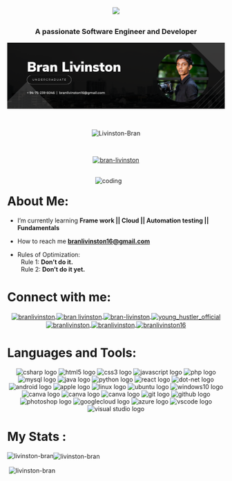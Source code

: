 <h1 align="center">
  <a href="https://git.io/typing-svg">
    <img src="https://readme-typing-svg.herokuapp.com?color=%23F87900&size=35&center=true&vCenter=true&lines=Hi,+There!+👋;Bran+here+btw...;Nice+to+meet+you+😄!">
    
  </a>
</h1>

<h3 align="center">A passionate Software Engineer and Developer</h3>

![logo](https://github.com/Livinston-Bran/Livinston-Bran/blob/main/GitHub%20Banner.png)


</br>

<p align="center"> 
    <img src="https://komarev.com/ghpvc/?username=Livinston-Bran&label=Profile%20views&color=0e75b6&style=flat" alt="Livinston-Bran" /> 
</p>
</br>


<p align="center">
    <a href="https://github.com/ryo-ma/github-profile-trophy">
        <img src="https://github-profile-trophy.vercel.app/?username=Livinston-Bran&row=2&column=7" alt="bran-livinston" />
    </a>
</p>

</br>
<img align="right" alt="coding" width="300" src="https://user-images.githubusercontent.com/55389276/140866485-8fb1c876-9a8f-4d6a-98dc-08c4981eaf70.gif">

#  About Me:
-  I’m currently learning **Frame work || Cloud || Automation testing || Fundamentals**

-  How to reach me **branlivinston16@gmail.com**

- Rules of Optimization: </br>
 &nbsp; Rule 1: **Don’t do it.**</br>
 &nbsp; Rule 2: **Don’t do it yet.**

# Connect with me:

<div align="center">
<a href="https://twitter.com/branlivinston" target="blank">
    <img align="center" src="https://raw.githubusercontent.com/rahuldkjain/github-profile-readme-generator/master/src/images/icons/Social/twitter.svg" alt="branlivinston" height="30" width="40" />
</a>
    
<a href="https://linkedin.com/in/bran livinston" target="blank">
    <img align="center" src="https://raw.githubusercontent.com/rahuldkjain/github-profile-readme-generator/master/src/images/icons/Social/linked-in-alt.svg" alt="bran  livinston" height="30" width="40" />
</a>
    
<a href="https://codesandbox.com/bran-livinston" target="blank">
    <img align="center" src="https://raw.githubusercontent.com/rahuldkjain/github-profile-readme-generator/master/src/images/icons/Social/codesandbox.svg" alt="bran-livinston" height="30" width="40" />
</a>
    
<a href="https://instagram.com/young_hustler_official_" target="blank">
    <img align="center" src="https://raw.githubusercontent.com/rahuldkjain/github-profile-readme-generator/master/src/images/icons/Social/instagram.svg" alt="young_hustler_official" height="30" width="40" />
</a>
    
<a href="https://wa.me/+94752396046" target="_blank">
    <img align="center" src="https://raw.githubusercontent.com/rahuldkjain/github-profile-readme-generator/master/src/images/icons/Social/whatsapp.svg" alt="branlivinston" height="30" width="40" />
    
<a href="https://www.youtube.com/c/branlivinston" target="blank">
    <img align="center" src="https://raw.githubusercontent.com/rahuldkjain/github-profile-readme-generator/master/src/images/icons/Social/youtube.svg" alt="branlivinston" height="30" width="40" />
</a>
    
<a href="https://www.hackerrank.com/branlivinston16" target="blank">
    <img align="center" src="https://raw.githubusercontent.com/rahuldkjain/github-profile-readme-generator/master/src/images/icons/Social/hackerrank.svg" alt="branlivinston16" height="30" width="40" />
</a>   
</div>

# Languages and Tools:
    
 <div align="center">
  <img src="https://cdn.jsdelivr.net/gh/devicons/devicon/icons/csharp/csharp-original.svg" height="40" width="52" alt="csharp logo"  />
  <img src="https://cdn.jsdelivr.net/gh/devicons/devicon/icons/html5/html5-original.svg" height="40" width="52" alt="html5 logo"  />
  <img src="https://cdn.jsdelivr.net/gh/devicons/devicon/icons/css3/css3-original.svg" height="40" width="52" alt="css3 logo"  />
  <img src="https://cdn.jsdelivr.net/gh/devicons/devicon/icons/javascript/javascript-original.svg" height="40" width="52" alt="javascript logo"  />
  <img src="https://cdn.jsdelivr.net/gh/devicons/devicon/icons/php/php-original.svg" height="40" width="52" alt="php logo"  />
  <img src="https://cdn.jsdelivr.net/gh/devicons/devicon/icons/mysql/mysql-original.svg" height="40" width="52" alt="mysql logo"  />
  <img src="https://cdn.jsdelivr.net/gh/devicons/devicon/icons/java/java-original.svg" height="40" width="52" alt="java logo"  />
  <img src="https://cdn.jsdelivr.net/gh/devicons/devicon/icons/python/python-original.svg" height="40" width="52" alt="python logo"  />
  <img src="https://cdn.jsdelivr.net/gh/devicons/devicon/icons/react/react-original.svg" height="40" width="52" alt="react logo"  />
  <img src="https://cdn.jsdelivr.net/gh/devicons/devicon/icons/dot-net/dot-net-original.svg" height="40" width="52" alt="dot-net logo"  />
  <img src="https://cdn.jsdelivr.net/gh/devicons/devicon/icons/android/android-original.svg" height="40" width="52" alt="android logo"  />
  <img src="https://cdn.jsdelivr.net/gh/devicons/devicon/icons/apple/apple-original.svg" height="40" width="52" alt="apple logo"  />
  <img src="https://cdn.jsdelivr.net/gh/devicons/devicon/icons/linux/linux-original.svg" height="40" width="52" alt="linux logo"  />
  <img src="https://cdn.jsdelivr.net/gh/devicons/devicon/icons/ubuntu/ubuntu-plain.svg" height="40" width="52" alt="ubuntu logo"  />
  <img src="https://cdn.jsdelivr.net/gh/devicons/devicon/icons/windows8/windows8-original.svg" height="40" width="52" alt="windows10 logo"  />
  <img src="https://cdn.jsdelivr.net/gh/devicons/devicon/icons/canva/canva-original.svg" height="40" width="52" alt="canva logo"  />
  <img src="https://cdn.jsdelivr.net/gh/devicons/devicon/icons/figma/figma-original.svg" height="40" width="52" alt="canva logo"  />
  <img src="https://cdn.jsdelivr.net/gh/devicons/devicon/icons/flutter/flutter-original.svg" height="40" width="52" alt="canva logo"  />
  <img src="https://cdn.jsdelivr.net/gh/devicons/devicon/icons/git/git-original.svg" height="40" width="52" alt="git logo"  />
  <img src="https://cdn.jsdelivr.net/gh/devicons/devicon/icons/github/github-original.svg" height="40" width="52" alt="github logo"  />
  <img src="https://cdn.jsdelivr.net/gh/devicons/devicon/icons/photoshop/photoshop-plain.svg" height="40" width="52" alt="photoshop logo"  />
  <img src="https://cdn.jsdelivr.net/gh/devicons/devicon/icons/googlecloud/googlecloud-original.svg" height="40" width="52" alt="googlecloud logo"  />
  <img src="https://cdn.jsdelivr.net/gh/devicons/devicon/icons/azure/azure-original.svg" height="40" width="52" alt="azure logo"  />
  <img src="https://cdn.jsdelivr.net/gh/devicons/devicon/icons/vscode/vscode-original.svg" height="40" width="52" alt="vscode logo"  /> 
  <img src="https://cdn.jsdelivr.net/gh/devicons/devicon/icons/visualstudio/visualstudio-plain.svg" height="40" width="52" alt="visual studio logo"  />
</div>


# My Stats :

<p><img align="left" src="https://github-readme-stats.vercel.app/api/top-langs?username=livinston-bran&show_icons=true&locale=en&layout=compact" alt="livinston-bran" /></p>

<p><img align="center" src="https://github-readme-streak-stats.herokuapp.com/?user=livinston-bran&" alt="livinston-bran" /></p>

<p>&nbsp;<img align="center" src="https://github-readme-stats.vercel.app/api?username=livinston-bran&show_icons=true&locale=en" alt="livinston-bran" /></p>
